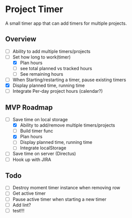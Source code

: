 # Project Timer

A small timer app that can add timers for multiple projects.

## Overview
- [ ] Ability to add multiple timers/projects
- [ ] Set how long to work(timer)
    - [x] Plan hours
    - [ ] see total planned vs tracked hours
    - [ ] See remaining hours
- [ ] When Starting/restarting a timer, pause existing timers
- [x] Display planned time, running time
- [ ] Integrate Per-day project hours (calendar?)

## MVP Roadmap
- [ ] Save time on local storage
    - [x] Ability to add/remove multiple timers/projects
    - [ ] Build timer func
    - [x] Plan hours
    - [ ] Display planned time, running time
    - [ ] Integrate localStorage
- [ ] Save time on server (Directus)
- [ ] Hook up with JIRA

## Todo
- [ ] Destroy moment timer instance when removing row
- [ ] Get active timer 
- [ ] Pause active timer when starting a new timer
- [ ] Add lint?
- [ ] test!!!
